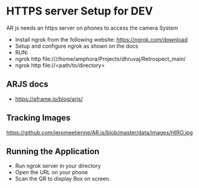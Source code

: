 # HTTPS server Setup for DEV

AR js needs an https server on phones to access the camera System

- Install ngrok from the following website: <https://ngrok.com/download>
- Setup and configure ngrok as shown on the docs
- RUN:
- ngrok http file:////home/amphora/Projects/dhruvaj/Retrospect_main/
- ngrok http file://<path/to/directory>

## ARJS docs

- <https://aframe.io/blog/arjs/>

## Tracking Images

<https://github.com/jeromeetienne/AR.js/blob/master/data/images/HIRO.jpg>

## Running the Application

- Run ngrok server in your directory
- Open the URL on your phone
- Scan the QR to display Box on screen.
